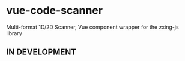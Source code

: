 # vue-code-scanner
Multi-format 1D/2D Scanner, Vue component wrapper for the zxing-js library

## IN DEVELOPMENT
